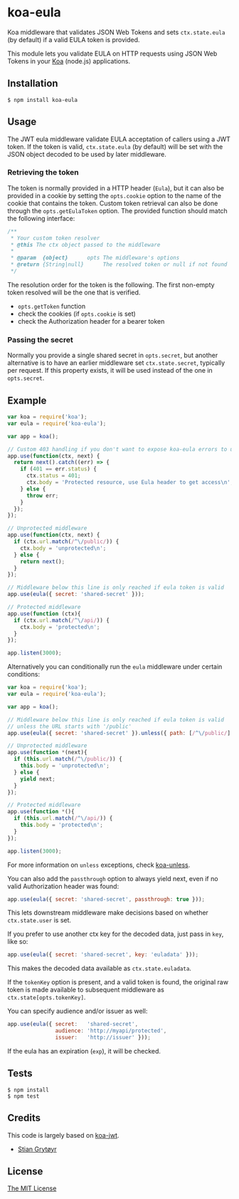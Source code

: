 # koa-eula

Koa middleware that validates JSON Web Tokens and sets `ctx.state.eula`
(by default) if a valid EULA token is provided.

This module lets you validate EULA on HTTP requests using JSON Web Tokens
in your [Koa](http://koajs.com/) (node.js) applications.

## Installation

```
$ npm install koa-eula
```

## Usage

The JWT eula middleware validate EULA acceptation of callers using a JWT
token. If the token is valid, `ctx.state.eula` (by default) will be set
with the JSON object decoded to be used by later middleware.


### Retrieving the token

The token is normally provided in a HTTP header (`Eula`), but it
can also be provided in a cookie by setting the `opts.cookie` option
to the name of the cookie that contains the token. Custom token retrieval
can also be done through the `opts.getEulaToken` option. The provided function
should match the following interface:

```js
/**
 * Your custom token resolver
 * @this The ctx object passed to the middleware
 *
 * @param  {object}      opts The middleware's options
 * @return {String|null}      The resolved token or null if not found
 */
```

The resolution order for the token is the following. The first non-empty token resolved will be the one that is verified.
 - `opts.getToken` function
 - check the cookies (if `opts.cookie` is set)
 - check the Authorization header for a bearer token

### Passing the secret

Normally you provide a single shared secret in `opts.secret`, but another
alternative is to have an earlier middleware set `ctx.state.secret`,
typically per request. If this property exists, it will be used instead
of the one in `opts.secret`.


## Example

```js
var koa = require('koa');
var eula = require('koa-eula');

var app = koa();

// Custom 403 handling if you don't want to expose koa-eula errors to users
app.use(function(ctx, next) {
  return next().catch((err) => {
    if (401 == err.status) {
      ctx.status = 401;
      ctx.body = 'Protected resource, use Eula header to get access\n';
    } else {
      throw err;
    }
  });
});

// Unprotected middleware
app.use(function(ctx, next) {
  if (ctx.url.match(/^\/public/)) {
    ctx.body = 'unprotected\n';
  } else {
    return next();
  }
});

// Middleware below this line is only reached if eula token is valid
app.use(eula({ secret: 'shared-secret' }));

// Protected middleware
app.use(function (ctx){
  if (ctx.url.match(/^\/api/)) {
    ctx.body = 'protected\n';
  }
});

app.listen(3000);
```


Alternatively you can conditionally run the `eula` middleware under certain conditions:

```js
var koa = require('koa');
var eula = require('koa-eula');

var app = koa();

// Middleware below this line is only reached if eula token is valid
// unless the URL starts with '/public'
app.use(eula({ secret: 'shared-secret' }).unless({ path: [/^\/public/] }));

// Unprotected middleware
app.use(function *(next){
  if (this.url.match(/^\/public/)) {
    this.body = 'unprotected\n';
  } else {
    yield next;
  }
});

// Protected middleware
app.use(function *(){
  if (this.url.match(/^\/api/)) {
    this.body = 'protected\n';
  }
});

app.listen(3000);
```

For more information on `unless` exceptions, check [koa-unless](https://github.com/Foxandxss/koa-unless).

You can also add the `passthrough` option to always yield next,
even if no valid Authorization header was found:
```js
app.use(eula({ secret: 'shared-secret', passthrough: true }));
```
This lets downstream middleware make decisions based on whether `ctx.state.user` is set.


If you prefer to use another ctx key for the decoded data, just pass in `key`, like so:
```js
app.use(eula({ secret: 'shared-secret', key: 'euladata' }));
```
This makes the decoded data available as `ctx.state.euladata`.

If the `tokenKey` option is present, and a valid token is found, the original raw token
is made available to subsequent middleware as `ctx.state[opts.tokenKey]`.

You can specify audience and/or issuer as well:
```js
app.use(eula({ secret:   'shared-secret',
               audience: 'http://myapi/protected',
               issuer:   'http://issuer' }));
```
If the eula has an expiration (`exp`), it will be checked.

## Tests

    $ npm install
    $ npm test

## Credits

This code is largely based on [koa-jwt](https://github.com/koa/koa-jwt).

  - [Stian Grytøyr](http://stian.grytoyr.net/)


## License

[The MIT License](http://opensource.org/licenses/MIT)
